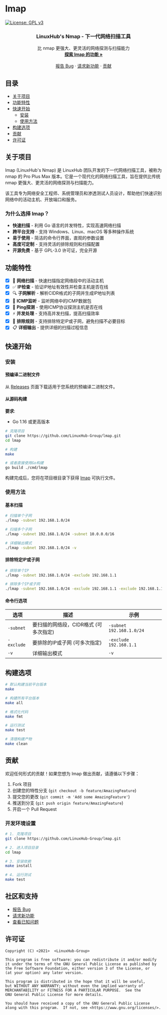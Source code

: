 # lmap

[![License: GPL v3](https://img.shields.io/badge/License-GPLv3-blue.svg)](https://www.gnu.org/licenses/gpl-3.0)

<h3 align="center">LinuxHub's Nmap - 下一代网络扫描工具</h3>

<p align="center">
  比 nmap 更强大、更灵活的网络探测与扫描能力
  <br/>
  <a href="#使用方法"><strong>探索 lmap 的功能 »</strong></a>
  <br/>
  <br/>
  <a href="https://github.com/LinuxHub-Group/lmap/issues">报告 Bug</a>
  ·
  <a href="https://github.com/LinuxHub-Group/lmap/issues">请求新功能</a>
  ·
  <a href="#贡献">贡献</a>
</p>

## 目录

- [关于项目](#关于项目)
- [功能特性](#功能特性)
- [快速开始](#快速开始)
  - [安装](#安装)
  - [使用方法](#使用方法)
- [构建选项](#构建选项)
- [贡献](#贡献)
- [许可证](#许可证)

## 关于项目

lmap (LinuxHub's Nmap) 是 LinuxHub 团队开发的下一代网络扫描工具，被称为 nmap 的 Pro Plus Max 版本。它是一个现代化的网络扫描工具，旨在提供比传统 nmap 更强大、更灵活的网络探测与扫描能力。

该工具专为网络安全工程师、系统管理员和渗透测试人员设计，帮助他们快速识别网络中的活动主机、开放端口和服务。

### 为什么选择 lmap？

- **快速扫描** - 利用 Go 语言的并发特性，实现高速网络扫描
- **跨平台支持** - 支持 Windows、Linux、macOS 等多种操作系统
- **易于使用** - 简洁的命令行界面，直观的参数设置
- **高度可定制** - 支持灵活的排除规则和扫描配置
- **开源免费** - 基于 GPL-3.0 许可证，完全开源

## 功能特性

- [x] 🚀 **网络扫描** - 快速扫描指定网络段中的活动主机
- [x] ✅ **IP检查** - 验证IP地址有效性并检查主机是否在线
- [x] 🔍 **子网解析** - 解析CIDR格式的子网并生成IP地址列表
- [x] 📡 **ICMP监听** - 监听网络中的ICMP数据包
- [x] 🏓 **Ping探测** - 使用ICMP协议探测主机是否在线
- [x] ⚡ **并发处理** - 支持高并发扫描，提高扫描效率
- [x] 🚫 **排除规则** - 支持排除特定IP或子网，避免扫描不必要目标
- [x] 📋 **详细输出** - 提供详细的扫描过程信息

## 快速开始

### 安装

#### 预编译二进制文件

从 [Releases](https://github.com/LinuxHub-Group/lmap/releases) 页面下载适用于您系统的预编译二进制文件。

#### 从源码构建

**要求**:
- Go 1.16 或更高版本

```bash
# 克隆项目
git clone https://github.com/LinuxHub-Group/lmap.git
cd lmap

# 构建
make

# 或者直接使用Go构建
go build ./cmd/lmap
```

构建完成后，您将在项目根目录下获得 [lmap](file:///D:/works/lmap/lmap/lmap.exe) 可执行文件。

### 使用方法

#### 基本扫描

```bash
# 扫描单个子网
./lmap -subnet 192.168.1.0/24

# 扫描多个子网
./lmap -subnet 192.168.1.0/24 -subnet 10.0.0.0/16

# 详细输出模式
./lmap -subnet 192.168.1.0/24 -v
```

#### 排除特定IP或子网

```bash
# 排除单个IP
./lmap -subnet 192.168.1.0/24 -exclude 192.168.1.1

# 排除多个IP或子网
./lmap -subnet 192.168.1.0/24 -exclude 192.168.1.1 -exclude 192.168.1.10/32
```

#### 命令行选项

| 选项 | 描述 | 示例 |
|------|------|------|
| `-subnet` | 要扫描的网络段，CIDR格式 (可多次指定) | `-subnet 192.168.1.0/24` |
| `-exclude` | 要排除的IP或子网 (可多次指定) | `-exclude 192.168.1.1` |
| `-v` | 详细输出模式 | `-v` |

## 构建选项

```bash
# 默认构建当前平台版本
make

# 构建所有平台版本
make all

# 格式化代码
make fmt

# 运行测试
make test

# 清理构建产物
make clean
```

## 贡献

欢迎任何形式的贡献！如果您想为 lmap 做出贡献，请遵循以下步骤：

1. Fork 项目
2. 创建您的特性分支 (`git checkout -b feature/AmazingFeature`)
3. 提交您的更改 (`git commit -m 'Add some AmazingFeature'`)
4. 推送到分支 (`git push origin feature/AmazingFeature`)
5. 开启一个 Pull Request

### 开发环境设置

```bash
# 1. 克隆项目
git clone https://github.com/LinuxHub-Group/lmap.git

# 2. 进入项目目录
cd lmap

# 3. 安装依赖
make install

# 4. 运行测试
make test
```

## 社区和支持

- [报告 Bug](https://github.com/LinuxHub-Group/lmap/issues)
- [请求新功能](https://github.com/LinuxHub-Group/lmap/issues)
- [查看已知问题](https://github.com/LinuxHub-Group/lmap/issues)

## 许可证

```
Copyright (C) <2021>  <LinuxHub-Group>

This program is free software: you can redistribute it and/or modify
it under the terms of the GNU General Public License as published by
the Free Software Foundation, either version 3 of the License, or
(at your option) any later version.

This program is distributed in the hope that it will be useful,
but WITHOUT ANY WARRANTY; without even the implied warranty of
MERCHANTABILITY or FITNESS FOR A PARTICULAR PURPOSE.  See the
GNU General Public License for more details.

You should have received a copy of the GNU General Public License
along with this program.  If not, see <https://www.gnu.org/licenses/>.
```